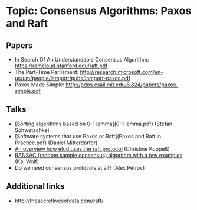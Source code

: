 # Topic: Consensus Algorithms: Paxos and Raft
## Papers
* In Search Of An Understandable Consensus Algorithm: https://ramcloud.stanford.edu/raft.pdf
* The Part-Time Parliament: http://research.microsoft.com/en-us/um/people/lamport/pubs/lamport-paxos.pdf
* Paxos Made Simple: http://pdos.csail.mit.edu/6.824/papers/paxos-simple.pdf

## Talks
* [Sorting algorithms based on 0-1 lemma](0-1 lemma.pdf) (Stefan Schwetschke)
* [Software systems that use Paxos or Raft](Paxos and Raft in Practice.pdf) (Daniel Mitterdorfer)
* [An overview how etcd uses the raft protocol](slides.pdf) (Christine Koppelt)
* [RANSAC (random sample consensus) algorithm with a few examples](RANSAC.pdf) (Kai Wolf)
* Do we need consensus protocols at all? (Alex Petrov)

## Additional links
* http://thesecretlivesofdata.com/raft/

